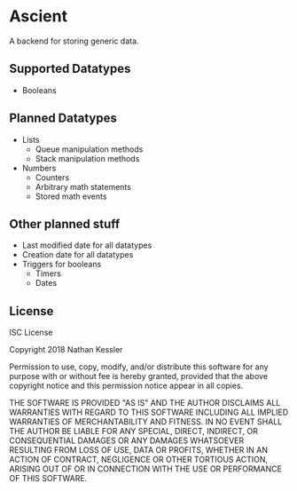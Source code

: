 # Ascient

A backend for storing generic data.

## Supported Datatypes

* Booleans

## Planned Datatypes

* Lists
  * Queue manipulation methods
  * Stack manipulation methods
* Numbers
  * Counters
  * Arbitrary math statements
  * Stored math events
  
## Other planned stuff

* Last modified date for all datatypes
* Creation date for all datatypes
* Triggers for booleans
  * Timers
  * Dates

## License

ISC License

Copyright 2018 Nathan Kessler

Permission to use, copy, modify, and/or distribute this software for any purpose with or without fee is hereby granted, provided that the above copyright notice and this permission notice appear in all copies.

THE SOFTWARE IS PROVIDED "AS IS" AND THE AUTHOR DISCLAIMS ALL WARRANTIES WITH REGARD TO THIS SOFTWARE INCLUDING ALL IMPLIED WARRANTIES OF MERCHANTABILITY AND FITNESS. IN NO EVENT SHALL THE AUTHOR BE LIABLE FOR ANY SPECIAL, DIRECT, INDIRECT, OR CONSEQUENTIAL DAMAGES OR ANY DAMAGES WHATSOEVER RESULTING FROM LOSS OF USE, DATA OR PROFITS, WHETHER IN AN ACTION OF CONTRACT, NEGLIGENCE OR OTHER TORTIOUS ACTION, ARISING OUT OF OR IN CONNECTION WITH THE USE OR PERFORMANCE OF THIS SOFTWARE.
